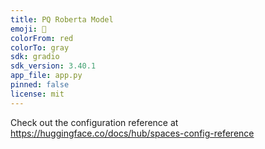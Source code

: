 ```yaml
---
title: PQ Roberta Model
emoji: 🐢
colorFrom: red
colorTo: gray
sdk: gradio
sdk_version: 3.40.1
app_file: app.py
pinned: false
license: mit
---
```


Check out the configuration reference at https://huggingface.co/docs/hub/spaces-config-reference
